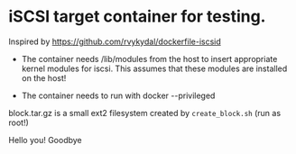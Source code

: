 # iSCSI target container for testing.

Inspired by https://github.com/rvykydal/dockerfile-iscsid

* The container needs /lib/modules from the host to insert appropriate
  kernel modules for iscsi. This assumes that these modules are installed
  on the host!

* The container needs to run with docker --privileged

block.tar.gz is a small ext2 filesystem created by `create_block.sh` (run as root!)

Hello you!
Goodbye

